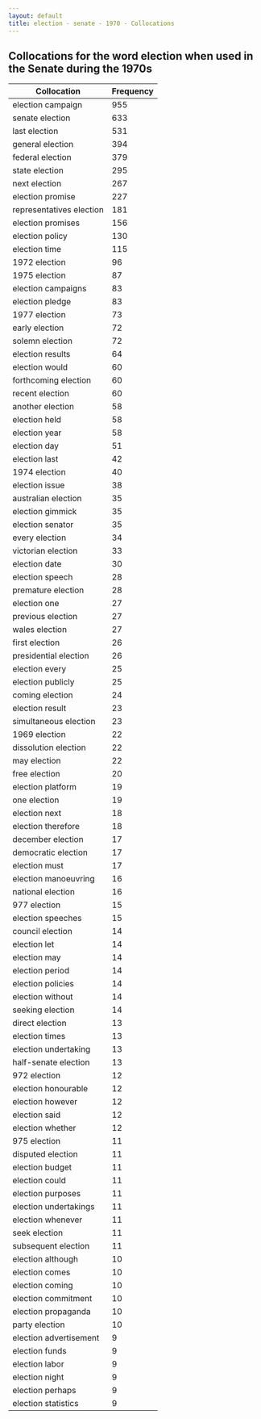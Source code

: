 ```yaml
---
layout: default
title: election - senate - 1970 - Collocations
---
```

## Collocations for the word **election** when used in the Senate during the 1970s

| Collocation | Frequency |
|--------------|----------------|
|election campaign|955|
|senate election|633|
|last election|531|
|general election|394|
|federal election|379|
|state election|295|
|next election|267|
|election promise|227|
|representatives election|181|
|election promises|156|
|election policy|130|
|election time|115|
|1972 election|96|
|1975 election|87|
|election campaigns|83|
|election pledge|83|
|1977 election|73|
|early election|72|
|solemn election|72|
|election results|64|
|election would|60|
|forthcoming election|60|
|recent election|60|
|another election|58|
|election held|58|
|election year|58|
|election day|51|
|election last|42|
|1974 election|40|
|election issue|38|
|australian election|35|
|election gimmick|35|
|election senator|35|
|every election|34|
|victorian election|33|
|election date|30|
|election speech|28|
|premature election|28|
|election one|27|
|previous election|27|
|wales election|27|
|first election|26|
|presidential election|26|
|election every|25|
|election publicly|25|
|coming election|24|
|election result|23|
|simultaneous election|23|
|1969 election|22|
|dissolution election|22|
|may election|22|
|free election|20|
|election platform|19|
|one election|19|
|election next|18|
|election therefore|18|
|december election|17|
|democratic election|17|
|election must|17|
|election manoeuvring|16|
|national election|16|
|977 election|15|
|election speeches|15|
|council election|14|
|election let|14|
|election may|14|
|election period|14|
|election policies|14|
|election without|14|
|seeking election|14|
|direct election|13|
|election times|13|
|election undertaking|13|
|half-senate election|13|
|972 election|12|
|election honourable|12|
|election however|12|
|election said|12|
|election whether|12|
|975 election|11|
|disputed election|11|
|election budget|11|
|election could|11|
|election purposes|11|
|election undertakings|11|
|election whenever|11|
|seek election|11|
|subsequent election|11|
|election although|10|
|election comes|10|
|election coming|10|
|election commitment|10|
|election propaganda|10|
|party election|10|
|election advertisement|9|
|election funds|9|
|election labor|9|
|election night|9|
|election perhaps|9|
|election statistics|9|
